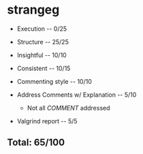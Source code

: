 # strangeg

* Execution -- 0/25

* Structure -- 25/25

* Insightful -- 10/10

* Consistent -- 10/15

* Commenting style -- 10/10

* Address Comments w/ Explanation -- 5/10
  - Not all _COMMENT_ addressed

* Valgrind report -- 5/5


## Total: 65/100
